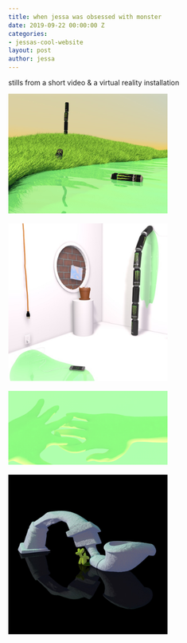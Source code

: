 ```yaml
---
title: when jessa was obsessed with monster
date: 2019-09-22 00:00:00 Z
categories:
- jessas-cool-website
layout: post
author: jessa
---
```


stills from a short video & a virtual reality installation
<p> 
	<img src="/images/monsters1.jpg" alt="monster1" width="320">
	<br>
	<br>
	<img src="/images/monsters2.jpg" alt="monster2" width="320">
	<br>
	<br>
	<img src="/images/monsters3.png" alt="monster3" width="320">
	<br>
	<br>
	<img src="/images/monsters4.jpg" alt="monster4" width="320">
</p>
